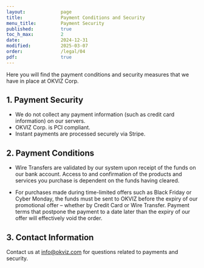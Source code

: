 ```yaml
---
layout:             page
title:              Payment Conditions and Security
menu_title:         Payment Security
published:          true
toc_h_max:          2
date:               2024-12-31
modified:           2025-03-07
order:              /legal/04
pdf:                true
---
```


Here you will find the payment conditions and security measures that we have in place at OKVIZ Corp.

## 1. Payment Security

- We do not collect any payment information (such as credit card information) on our servers.
- OKVIZ Corp. is PCI compliant.
- Instant payments are processed securely via Stripe.

## 2. Payment Conditions

- Wire Transfers are validated by our system upon receipt of the funds on our bank account. Access to and confirmation of the products and services you purchase is dependent on the funds having cleared.

- For purchases made during time-limited offers such as Black Friday or Cyber Monday, the funds must be sent to OKVIZ before the expiry of our promotional offer – whether by Credit Card or Wire Transfer. Payment terms that postpone the payment to a date later than the expiry of our offer will effectively void the order.

## 3. Contact Information
Contact us at [info@okviz.com](mailto:info@okviz.com?subject=Payment%20Security) for questions related to payments and security.
